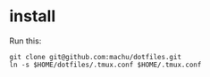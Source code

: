 # install

Run this:

```
git clone git@github.com:machu/dotfiles.git
ln -s $HOME/dotfiles/.tmux.conf $HOME/.tmux.conf
```
